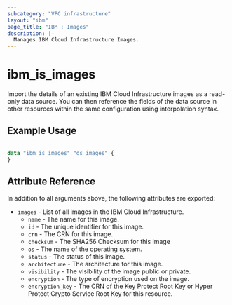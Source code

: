 ```yaml
---
subcategory: "VPC infrastructure"
layout: "ibm"
page_title: "IBM : Images"
description: |-
  Manages IBM Cloud Infrastructure Images.
---
```


# ibm\_is_images

Import the details of an existing IBM Cloud Infrastructure images as a read-only data source. You can then reference the fields of the data source in other resources within the same configuration using interpolation syntax.


## Example Usage

```terraform

data "ibm_is_images" "ds_images" {
}

```

## Attribute Reference

In addition to all arguments above, the following attributes are exported:

* `images` - List of all images in the IBM Cloud Infrastructure.
  * `name` - The name for this image.
  * `id` - The unique identifier for this image.
  * `crn` - The CRN for this image.
  * `checksum` - The SHA256 Checksum for this image
  * `os` - The name of the operating system.
  * `status` - The status of this image.
  * `architecture` - The architecture for this image.
  * `visibility` - The visibility of the image public or private.
  * `encryption` - The type of encryption used on the image.
  * `encryption_key` - The CRN of the Key Protect Root Key or Hyper Protect Crypto Service Root Key for this resource.


